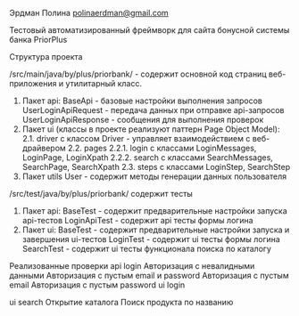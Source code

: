 Эрдман Полина
polinaerdman@gmail.com

Тестовый автоматизированный фреймворк для сайта бонусной системы банка PriorPlus

Структура проекта

/src/main/java/by/plus/priorbank/ - содержит основной код страниц веб-приложения и утилитарный класс.
1. Пакет api:
   BaseApi - базовые настройки выполнения запросов
   UserLoginApiRequest - передача данных при отправке api-запросов
   UserLoginApiResponse - сообщения для выполнения проверок
2. Пакет ui (классы в проекте реализуют паттерн Page Object Model):
   2.1. driver с классом Driver - управляет взаимодействием с веб-драйвером
   2.2. pages
   2.2.1. login с классами LoginMessages, LoginPage, LoginXpath 
   2.2.2. search с классами SearchMessages, SearchPage, SearchXpath
   2.3. steps с классами LoginStep, SearchStep
4. Пакет utils
   User - содержит методы генерации данных пользователя

/src/test/java/by/plus/priorbank/ содержит тесты
1. Пакет api:
   BaseTest - содержит предварительные настройки запуска api-тестов
   LoginApiTest - содержит api тесты формы логина
2. Пакет ui:
   BaseTest - содержит предварительные настройки запуска и завершения ui-тестов
   LoginTest - содержит ui тесты формы логина
   SearchTest - содержит ui тесты функционала поиска по каталогу

Реализованные проверки
   api login
   Авторизация c невалидными данными
   Авторизация c пустым email и password
   Авторизация c пустым email
   Авторизация c пустым password
  ui login
  
  ui search
  Открытие каталога
  Поиск продукта по названию
